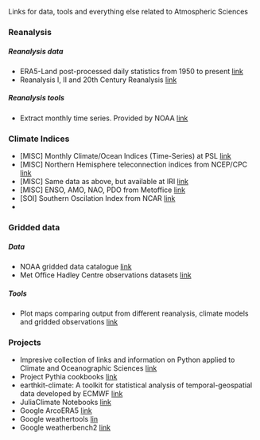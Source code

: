 Links for data, tools and everything else related to Atmospheric Sciences

### Reanalysis

##### Reanalysis data

- ERA5-Land post-processed daily statistics from 1950 to present [link](https://cds.climate.copernicus.eu/datasets/derived-era5-land-daily-statistics?tab=overview)
- Reanalysis I, II and 20th Century Reanalysis [link](https://psl.noaa.gov/data/gridded/reanalysis/)

##### Reanalysis tools

- Extract monthly time series. Provided by NOAA [link](https://psl.noaa.gov/data/timeseries/)

### Climate Indices

- [MISC] Monthly Climate/Ocean Indices (Time-Series) at PSL [link](https://psl.noaa.gov/data/timeseries/month)
- [MISC] Northern Hemisphere teleconnection indices from NCEP/CPC [link](https://www.cpc.ncep.noaa.gov/data/teledoc/telecontents.shtml)
- [MISC] Same data as above, but available at IRI [link](https://iridl.ldeo.columbia.edu/SOURCES/.Indices/.CPC_Indices/)
- [MISC] ENSO, AMO, NAO, PDO from Metoffice [link](https://climate.metoffice.cloud/climate_modes.html)
- [SOI] Southern Oscilation Index from NCAR [link](https://climatedataguide.ucar.edu/climate-data/southern-oscillation-indices-signal-noise-and-tahitidarwin-slp-soi)
- 
### Gridded data
##### Data
- NOAA gridded data catalogue [link](https://psl.noaa.gov/data/gridded/index.html)
- Met Office Hadley Centre observations datasets [link](https://www.metoffice.gov.uk/hadobs)
##### Tools
- Plot maps comparing output from different reanalysis, climate models and gridded observations [link](https://psl.noaa.gov/repository/model/compare)


### Projects

- Impresive collection of links and information on Python applied to Climate and Oceanographic Sciences [link](https://scrapbox.io/pycoaj/)
- Project Pythia cookbooks [link](https://cookbooks.projectpythia.org)
- earthkit-climate: A toolkit for statistical analysis of temporal-geospatial data developed by ECMWF [link](https://github.com/ecmwf/earthkit-climate.git)
- JuliaClimate Notebooks [link](https://juliaclimate.github.io/Notebooks/#climate-models)
- Google ArcoERA5 [link](https://github.com/google-research/arco-era5)
- Google weathertools [lin](https://github.com/google/weather-tools)
- Google weatherbench2 [link](https://github.com/google-research/weatherbench2)
